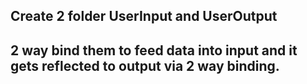 ## Create 2 folder UserInput and UserOutput
## 2 way bind them to feed data into input and it gets reflected to output via 2 way binding.
